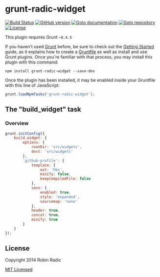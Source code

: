 grunt-radic-widget
=============
[![Build Status](https://secure.travis-ci.org/RobinRadic/grunt-radic-widget.svg?branch=master)](https://travis-ci.org/RobinRadic/grunt-radic-widget)
[![GitHub version](https://badge.fury.io/gh/robinradic%2Fgrunt-radic-widget.svg)](http://badge.fury.io/gh/robinradic%2Fgrunt-radic-widget)
[![Goto documentation](http://img.shields.io/badge/goto-documentation-orange.svg)](http://robinradic.github.io/projects/grunt-radic-widget)
[![Goto repository](http://img.shields.io/badge/goto-repository-orange.svg)](https://github.com/robinradic/grunt-radic-widget)
[![License](http://img.shields.io/badge/license-MIT-blue.svg)](http://radic.mit-license.org)

This plugin requires Grunt `~0.4.5`

If you haven't used [Grunt](http://gruntjs.com/) before, be sure to check out the [Getting Started](http://gruntjs.com/getting-started) guide, as it explains how to create a [Gruntfile](http://gruntjs.com/sample-gruntfile) as well as install and use Grunt plugins. Once you're familiar with that process, you may install this plugin with this command:

```shell
npm install grunt-radic-widget --save-dev
```

Once the plugin has been installed, it may be enabled inside your Gruntfile with this line of JavaScript:

```js
grunt.loadNpmTasks('grunt-radic-widget');
```

## The "build_widget" task

### Overview

```js
grunt.initConfig({
    build_widget: {    
        options: {
            rootDir: 'src/widgets',
            dest: 'src/widgets'
        },
        'github-profile': {        
            template: {
                ext: 'hbs',
                minify: false,
                keepCompiledFile: false
            },
            sass: {
                enabled: true,
                style: 'expanded',
                sourcemap: 'none'
            },
            header: true,
            concat: true,
            minify: true
        }
    }
});
```



## License
Copyright 2014 Robin Radic 

[MIT Licensed](http://radic.mit-license.org)

